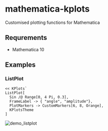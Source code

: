 mathematica-kplots
==================

Customised plotting functions for Mathematica

## Requrements

 - Mathematica 10

## Examples

### ListPlot  

    << KPlots`
    ListPlot[
      Sin /@ Range[0, 4 Pi, 0.3],
      FrameLabel -> { "angle", "amplitude"},
      PlotMarkers -> CustomMarkers[6, 8, Orange],
      KPlotsTheme
    ]

![demo_listplot](https://cloud.githubusercontent.com/assets/4820843/5002438/de12279a-69f8-11e4-8a52-ddb2af94a829.png)
